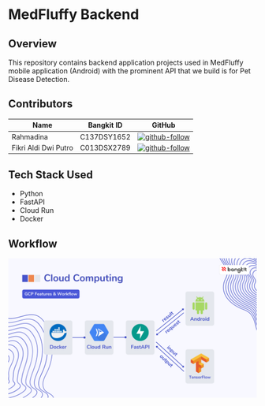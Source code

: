 # MedFluffy Backend

## Overview
This repository contains backend application projects used in MedFluffy mobile application (Android) with the prominent API that we build is for Pet Disease Detection.

## Contributors
| Name | Bangkit ID | GitHub |
| ------ | ------ | ------ |
| Rahmadina | C137DSY1652 | [![github-follow][github-follow-dina]][github-dina] |
| Fikri Aldi Dwi Putro | C013DSX2789 | [![github-follow][github-follow-aldi]][github-aldi] |

## Tech Stack Used
- Python
- FastAPI
- Cloud Run
- Docker

## Workflow
![alt text](https://github.com/MedFluffy/medfluffy-backend/blob/main/public/Workflow%20CC.png?raw=true)


[github-dina]: https://github.com/rhmdin
[github-aldi]: https://github.com/fikrialdi10

[github-follow-dina]: https://img.shields.io/github/followers/rhmdin?style=social
[github-follow-aldi]: https://img.shields.io/github/followers/fikrialdi10?style=social
